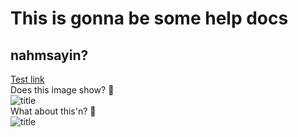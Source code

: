 # This is gonna be some help docs
## nahmsayin?
[Test link](https://egman.github.io/Geometric-Harmony)  
Does this image show? 🤔  
![title](/favicon.ico)  
What about this'n? 🤔  
![title](../favicon.ico)  